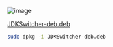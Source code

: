 ![image](https://github.com/user-attachments/assets/f96327bd-18ac-4386-865a-d24533121c63) 

[JDKSwitcher-deb.deb](https://github.com/0xcds4r/JDKSwitcher/blob/main/build-deb.sh)

```bash
sudo dpkg -i JDKSwitcher-deb.deb
```
